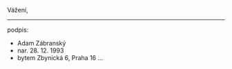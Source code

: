 ﻿---
prijemce: 
  role:     
  nazev:    odbor veřejné správy, dozoru a kontroly
  ulice:    náměstí Hrdinů 1634/3
  PSC:      14021
  mesto:    Praha 4
  DS:       48ia97h
styl:       pirati-klub
vase:
  znacka:   MV-52640-5/ODK-2015
  den:
nase:
  znacka:   ZK Pha 10/2015
  misto:    Praha
vec:        Vyjádření k podkladům
vyrizuje:   
  jmeno:    Adam Zábranský
  telefon:  +420 721 006 868
  ds:       xwfwgha
  mail:     adam.zabransky@praha.eu
---

Vážení,



---
podpis: 
  - Adam Zábranský
  - nar. 28. 12. 1993
  - bytem Zbynická 6, Praha 16
...